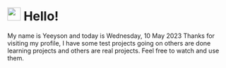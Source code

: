  <h1>
    <img src="https://emojis.slackmojis.com/emojis/images/1643510097/45343/hi.gif?1643510097" width="30"/> 
    Hello!
 </h1>
 <p>
    My name is Yeeyson and today is Wednesday, 10 May 2023
    Thanks for visiting my profile, I have some test projects going on others are done learning projects and others are real projects.
    Feel free to watch and use them.
 </p>